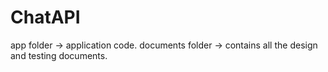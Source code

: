 # ChatAPI

app folder -> application code.
documents folder -> contains all the design and testing documents.
